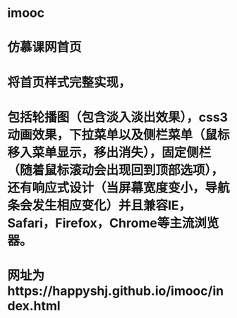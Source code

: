 # imooc
# 仿慕课网首页
# 将首页样式完整实现，
# 包括轮播图（包含淡入淡出效果），css3动画效果，下拉菜单以及侧栏菜单（鼠标移入菜单显示，移出消失），固定侧栏（随着鼠标滚动会出现回到顶部选项），还有响应式设计（当屏幕宽度变小，导航条会发生相应变化）并且兼容IE，Safari，Firefox，Chrome等主流浏览器。
# 网址为https://happyshj.github.io/imooc/index.html
